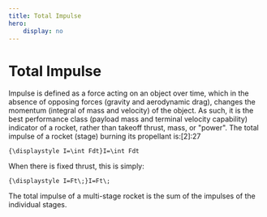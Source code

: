 ```yaml
---
title: Total Impulse
hero:
    display: no
---
```


# Total Impulse

Impulse is defined as a force acting on an object over time, which in the absence of opposing forces (gravity and aerodynamic drag), changes the momentum (integral of mass and velocity) of the object. As such, it is the best performance class (payload mass and terminal velocity capability) indicator of a rocket, rather than takeoff thrust, mass, or "power". The total impulse of a rocket (stage) burning its propellant is:[2]:27

```
{\displaystyle I=\int Fdt}I=\int Fdt
```

When there is fixed thrust, this is simply:

```
{\displaystyle I=Ft\;}I=Ft\;
```

The total impulse of a multi-stage rocket is the sum of the impulses of the individual stages.